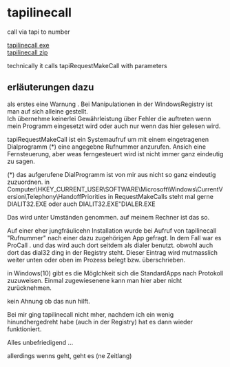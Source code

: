 # tapilinecall
call via tapi to number

[tapilinecall exe](tapilinecall.exe)  
[tapilinecall zip](tapilinecall.zip)  



technically it calls tapiRequestMakeCall with parameters



## erläuterungen dazu  

als erstes eine Warnung . Bei Manipulationen in der WindowsRegistry ist man auf sich alleine gestellt.  
Ich übernehme keinerlei Gewährleistung über Fehler die auftreten wenn mein Programm eingesetzt wird oder auch nur wenn das hier gelesen wird.  


tapiRequestMakeCall ist ein Systemaufruf um mit einem eingetragenen Dialprogramm (*) eine angegebne Rufnummer anzurufen.  Ansich eine Fernsteuerung, aber weas ferngesteuert wird ist nicht immer ganz eindeutig zu sagen.

(*) das aufgerufene DialProgramm ist von mir aus nicht so ganz eindeutig zuzuordnen.
in Computer\HKEY_CURRENT_USER\SOFTWARE\Microsoft\Windows\CurrentVersion\Telephony\HandoffPriorities
in RequestMakeCalls steht mal gerne DIALIT32.EXE oder auch DIALIT32.EXE"DIALER.EXE

Das wird unter Umständen genommen. auf meinem Rechner ist das so.

Auf einer eher jungfräulicehn Installation wurde bei Aufruf von tapilinecall "Rufnummer" nach einer dazu zugehörigen App gefragt.
In dem Fall war es ProCall . und das wird auch dort seitdem als dialer benutzt. obwohl auch dort das dial32 ding in der Registry steht.
Dieser Eintrag wird mutmasslich weiter unten oder oben im Prozess belegt bzw. überschrieben.

in Windows(10) gibt es die Möglchkeit sich die StandardApps nach Protokoll zuzuweisen. Einmal zugewiesenene kann man hier aber nicht zurücknehmen.

kein Ahnung ob das nun hilft.

Bei mir ging tapilinecall nicht mher, nachdem ich ein wenig hinundhergedreht habe (auch in der Registry) hat es dann wieder funktioniert.

Alles unbefriedigend ...

allerdings wenns geht, geht es (ne Zeitlang)





